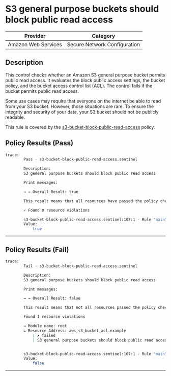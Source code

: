 # S3 general purpose buckets should block public read access

| Provider            |           Category           |
|---------------------| ---------------------------- |
| Amazon Web Services | Secure Network Configuration |

## Description

This control checks whether an Amazon S3 general purpose bucket permits public read access. It evaluates the block public access settings, the bucket policy, and the bucket access control list (ACL). The control fails if the bucket permits public read access.

Some use cases may require that everyone on the internet be able to read from your S3 bucket. However, those situations are rare. To ensure the integrity and security of your data, your S3 bucket should not be publicly readable.

This rule is covered by the [s3-bucket-block-public-read-access](../../policies/s3/s3-bucket-block-public-read-access.sentinel) policy.

## Policy Results (Pass)
```bash
trace:
        Pass - s3-bucket-block-public-read-access.sentinel

        Description:
        S3 general purpose buckets should block public read access

        Print messages:

        → → Overall Result: true

        This result means that all resources have passed the policy check for the policy s3-bucket-block-public-read-access.

        ✓ Found 0 resource violations

        s3-bucket-block-public-read-access.sentinel:107:1 - Rule "main"
        Value:
            true
```

---

## Policy Results (Fail)
```bash
trace:
        Fail - s3-bucket-block-public-read-access.sentinel

        Description:
        S3 general purpose buckets should block public read access

        Print messages:

        → → Overall Result: false

        This result means that not all resources passed the policy check and the protected behavior is not allowed for the policy s3-bucket-block-public-read-access.

        Found 1 resource violations

        → Module name: root
        ↳ Resource Address: aws_s3_bucket_acl.example
            | ✗ failed
            | S3 general purpose buckets should block public read access. Refer to https://docs.aws.amazon.com/securityhub/latest/userguide/s3-controls.html#s3-2 for more details.


        s3-bucket-block-public-read-access.sentinel:107:1 - Rule "main"
        Value:
            false
```

---
